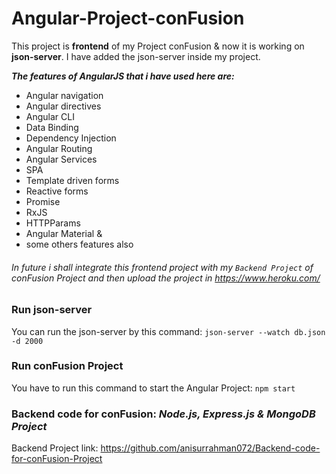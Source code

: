 # Angular-Project-conFusion
This project is **frontend** of my Project conFusion & now it is working on **json-server**. I have added the json-server inside my project. 

***The features of AngularJS that i have used here are:***
- Angular navigation
- Angular directives
- Angular CLI
- Data Binding
- Dependency Injection
- Angular Routing
- Angular Services
- SPA
- Template driven forms
- Reactive forms
- Promise
- RxJS
- HTTPParams 
- Angular Material &
- some others features also
###### In future i shall integrate this frontend project with my `Backend Project` of conFusion Project and then upload the project in https://www.heroku.com/ ######

### Run json-server
You can run the json-server by this command: `json-server --watch db.json -d 2000` 

### Run conFusion Project
You have to run this command to start the Angular Project: `npm start`

### Backend code for conFusion: ***Node.js, Express.js & MongoDB Project***
Backend Project link: https://github.com/anisurrahman072/Backend-code-for-conFusion-Project
